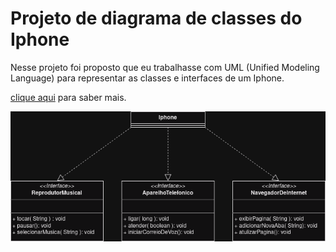 
# Projeto de diagrama de classes do Iphone

Nesse projeto foi proposto que eu trabalhasse com UML (Unified Modeling Language) para representar as classes e interfaces de um Iphone.

[clique aqui](https://github.com/digitalinnovationone/trilha-java-basico/tree/main/desafios/poo) para saber mais.


![screenshot](diagrama-de-classes.png)


